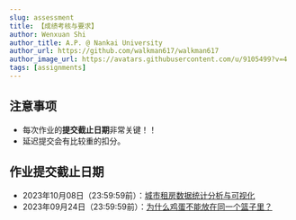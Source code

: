 ```yaml
---
slug: assessment
title: 【成绩考核与要求】
author: Wenxuan Shi
author_title: A.P. @ Nankai University
author_url: https://github.com/walkman617/walkman617
author_image_url: https://avatars.githubusercontent.com/u/9105499?v=4
tags: [assignments]
---
```



## 注意事项
- 每次作业的**提交截止日期**非常关键！！
- 延迟提交会有比较重的扣分。

## 作业提交截止日期
- 2023年10月08日（23:59:59前）：[城市租房数据统计分析与可视化](/blog/Problem2)
- 2023年09月24日（23:59:59前）：[为什么鸡蛋不能放在同一个篮子里？](/blog/Problem1)